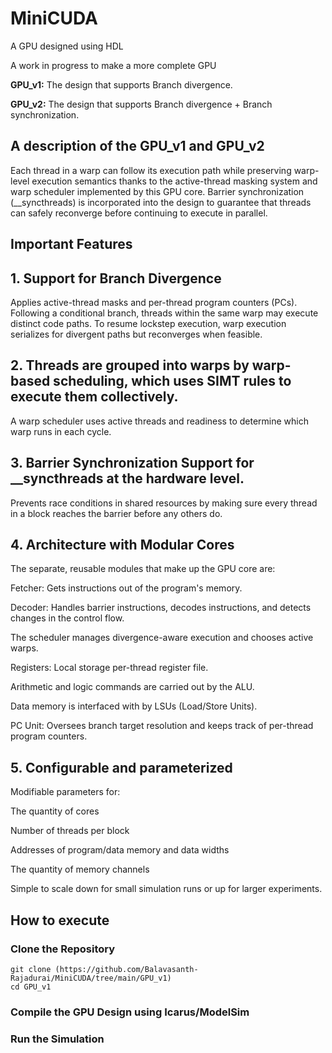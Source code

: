 # MiniCUDA
A GPU designed using HDL 

A work in progress to make a more complete GPU

**GPU_v1:**  The design that supports Branch divergence.

**GPU_v2:**  The design that supports Branch divergence + Branch synchronization.

## A description of the **GPU_v1** and **GPU_v2**

Each thread in a warp can follow its execution path while preserving warp-level execution semantics thanks to the active-thread masking system and warp scheduler implemented by this GPU core.
Barrier synchronization (__syncthreads) is incorporated into the design to guarantee that threads can safely reconverge before continuing to execute in parallel.

## Important Features

## **1. Support for Branch Divergence**

Applies active-thread masks and per-thread program counters (PCs).
Following a conditional branch, threads within the same warp may execute distinct code paths.
To resume lockstep execution, warp execution serializes for divergent paths but reconverges when feasible.

## **2. Threads are grouped into warps by warp-based scheduling, which uses SIMT rules to execute them collectively.**

A warp scheduler uses active threads and readiness to determine which warp runs in each cycle.

## **3. Barrier Synchronization Support for __syncthreads at the hardware level.**

Prevents race conditions in shared resources by making sure every thread in a block reaches the barrier before any others do.

## **4. Architecture with Modular Cores**

The separate, reusable modules that make up the GPU core are:

Fetcher: Gets instructions out of the program's memory.

Decoder: Handles barrier instructions, decodes instructions, and detects changes in the control flow.

The scheduler manages divergence-aware execution and chooses active warps.

Registers: Local storage per-thread register file.

Arithmetic and logic commands are carried out by the ALU.

Data memory is interfaced with by LSUs (Load/Store Units).

PC Unit: Oversees branch target resolution and keeps track of per-thread program counters.

## **5. Configurable and parameterized**

Modifiable parameters for:

The quantity of cores

Number of threads per block

Addresses of program/data memory and data widths

The quantity of memory channels

Simple to scale down for small simulation runs or up for larger experiments.

## How to execute

### Clone the Repository

    git clone (https://github.com/Balavasanth-Rajadurai/MiniCUDA/tree/main/GPU_v1)
    cd GPU_v1

### Compile the GPU Design using Icarus/ModelSim

### Run the Simulation


    



